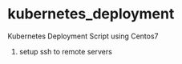 # kubernetes_deployment
Kubernetes Deployment Script  using Centos7
1. setup ssh to remote servers 
